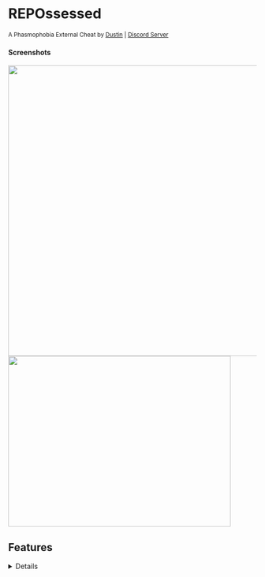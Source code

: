 # REPOssessed
<sup>A Phasmophobia External Cheat by [Dustin](https://github.com/Dustin21335) | [Discord Server](https://discord.gg/D6wuXEnfhP)</sup>

#### Screenshots
<p>
  <img src="https://i.imgur.com/aNGJ7NO.png" width="1022" height="590" />
  <img src="https://i.imgur.com/t8abLkC.png" width="451" height="346" />
</p>

## Features
<details>

  #### General Tab
  - **Welcome Message:** Simple welcome message
  - **Change Log:** Shows everything added, changed, fixed, or removed

  #### Self Tab 
  - **Infinite Sanity:** Sets your sanity to 100 making it infinite.
  - **Infinite Stamina:** Sets your stamina to 100 making it infinite.
  - **Speed Hack:** Global speed hack toggle
  - **Speed:** The number the speed hack uses for your character speed
  - **Gamma Hack:** Global gamma toggle
  - **Gamma:** The number the gamma hack uses for the brightness
  - **FOV Hack:** Global fov toggle
  - **FOV:** The number the fov hack uses for your character field of view
 
  #### Misc Tab 
  - **Ghost Info:** Shows general infomation about the ghost
  - **Level Info:** Shows general infomation about the level
  - **Player Info:** Shows general infomation about the players
  - **Player Info Seperate Windows:** Shows general infomation about the players with each player getting its own window
  - **Crosshair:** Draws a crosshair in the center middle of your screen
  - **Crosshair Size:** Controls the crosshair size
  - **Crosshair Thickness:** Controls the crosshair thickness
  - **Teleportion:** Lets you teleport to specific xyz coords
  - **Save Current Position:** Saves your characters current position to the xyz coords
  - **Teleport:** Teleports your character to the xyz coords

  #### Settings Tab
  - **Reset Settings:** Resets your config to the default
  - **Save Settings:** Saves all your settings to your config
  - **Reload Settings:** Reloads all your settings with your config
  - **Open Settings:** Opens the config.json file
  - **Languages:** Lets you change the menus language
  - **Colors:** Shows all the customizable colors
  - **Crosshair Color:** Lets you change the crosshair color
  - **Project Info:** Shows some general project infomation 

</details>
